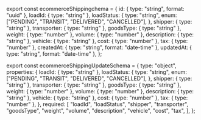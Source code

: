 export const ecommerceShippingchema = {
  id: { type: "string", format: "uuid" },
  loadId: { type: "string" },
  loadStatus: {
    type: "string",
    enum: ["PENDING", "TRANSIT", "DELIVERED", "CANCELLED"],
  },
  shipper: { type: "string" },
  transporter: { type: "string" },
  goodsType: { type: "string" },
  weight: { type: "number" },
  volume: { type: "number" },
  description: { type: "string" },
  vehicle: { type: "string" },
  cost: { type: "number" },
  tax: { type: "number" },
  createdAt: { type: "string", format: "date-time" },
  updatedAt: { type: "string", format: "date-time" },
};

export const ecommerceShippingUpdateSchema = {
  type: "object",
  properties: {
    loadId: { type: "string" },
    loadStatus: {
      type: "string",
      enum: ["PENDING", "TRANSIT", "DELIVERED", "CANCELLED"],
    },
    shipper: { type: "string" },
    transporter: { type: "string" },
    goodsType: { type: "string" },
    weight: { type: "number" },
    volume: { type: "number" },
    description: { type: "string" },
    vehicle: { type: "string" },
    cost: { type: "number" },
    tax: { type: "number" },
  },
  required: [
    "loadId",
    "loadStatus",
    "shipper",
    "transporter",
    "goodsType",
    "weight",
    "volume",
    "description",
    "vehicle",
    "cost",
    "tax",
  ],
};
